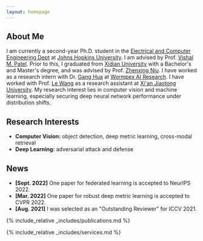 ```yaml
---
layout: homepage
---
```


## About Me

I am currently a second-year Ph.D. student in the
[Electrical and Computer Engineering Dept](https://engineering.jhu.edu/ece/)
at [Johns Hopkins University](https://www.jhu.edu/).
I am advised by Prof. [Vishal M. Patel](https://engineering.jhu.edu/faculty/vishal-patel/).
Prior to this, I graduated from [Xidian University](https://en.xidian.edu.cn/) with a Bachelor's and
Master's degree, and was advised by Prof. [Zhenxing Niu](https://sites.google.com/site/zhenxingniu007/home).
I have worked as a research intern with Dr. [Gang Hua](https://ganghua.org/)
at [Wormpex AI Research](http://research.wormpex.com/).
I have worked with Prof. [Le Wang](http://gr.xjtu.edu.cn/web/lewang) as a research assistant
at [Xi'an Jiaotong University](http://www.iair.xjtu.edu.cn/).
My research interest lies in computer vision and machine learning,
especially securing deep neural network performance under distribution shifts.

## Research Interests

- **Computer Vision:** object detection, deep metric learning, cross-modal retrieval
- **Deep Learning:** adversarial attack and defense

## News

- **[Sept. 2022]** One paper for federated learning is accepted to NeurIPS 2022.
- **[Mar. 2022]** One paper for robust deep metric learning is accepted to CVPR 2022.
- **[Aug. 2021]** I was selected as an "Outstanding Reviewer" for ICCV 2021.

{% include_relative _includes/publications.md %}

{% include_relative _includes/services.md %}
